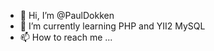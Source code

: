 - 👋 Hi, I’m @PaulDokken
- 🌱 I’m currently learning PHP and YII2 MySQL
- 📫 How to reach me ...

<!---
PaulDokken/PaulDokken is a ✨ special ✨ repository because its `README.md` (this file) appears on your GitHub profile.
You can click the Preview link to take a look at your changes.
--->

